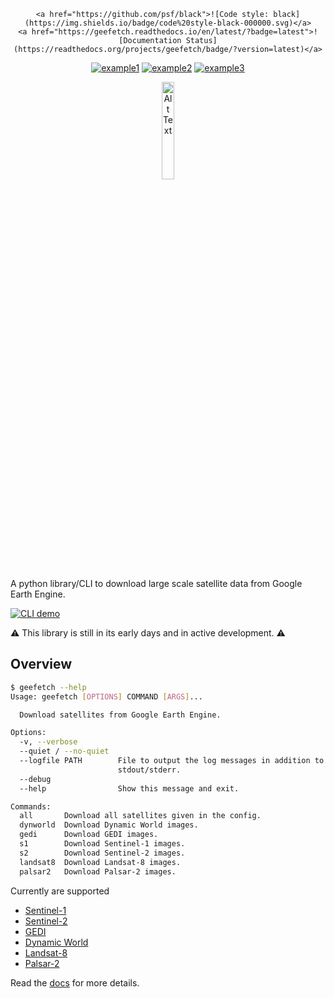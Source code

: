 <div align="center">

    <a href="https://github.com/psf/black">![Code style: black](https://img.shields.io/badge/code%20style-black-000000.svg)</a>
    <a href="https://geefetch.readthedocs.io/en/latest/?badge=latest">![Documentation Status](https://readthedocs.org/projects/geefetch/badge/?version=latest)</a>

</div>

<div align="center">

  <a href="">![example1](https://img.shields.io/badge/example-one-red)</a>
  <a href="">![example2](https://img.shields.io/badge/example-two-green)</a>
  <a href="">![example3](https://img.shields.io/badge/example-three-blue)</a>

</div>

<p align="center">
    <img src="assets/logo.png" alt="Alt Text" style="width:20%; height:auto">
</p>

A python library/CLI to download large scale satellite data from Google Earth Engine.

[![CLI demo](https://asciinema.org)](https://asciinema.org/a/1xT8v4UGXCNOPbKjluYun9Vu4)

⚠️ This library is still in its early days and in active development. ⚠️

## Overview

```bash
$ geefetch --help
Usage: geefetch [OPTIONS] COMMAND [ARGS]...

  Download satellites from Google Earth Engine.

Options:
  -v, --verbose
  --quiet / --no-quiet
  --logfile PATH        File to output the log messages in addition to
                        stdout/stderr.
  --debug
  --help                Show this message and exit.

Commands:
  all       Download all satellites given in the config.
  dynworld  Download Dynamic World images.
  gedi      Download GEDI images.
  s1        Download Sentinel-1 images.
  s2        Download Sentinel-2 images.
  landsat8  Download Landsat-8 images.
  palsar2   Download Palsar-2 images.
```

Currently are supported

- [Sentinel-1](https://developers.google.com/earth-engine/datasets/catalog/COPERNICUS_S1_GRD)
- [Sentinel-2](https://developers.google.com/earth-engine/datasets/catalog/sentinel-2)
- [GEDI](https://developers.google.com/earth-engine/datasets/catalog/LARSE_GEDI_GEDI02_A_002_MONTHLY)
- [Dynamic World](https://developers.google.com/earth-engine/datasets/catalog/GOOGLE_DYNAMICWORLD_V1)
- [Landsat-8](https://developers.google.com/earth-engine/datasets/catalog/LANDSAT_LC08_C02_T2_L2)
- [Palsar-2](https://developers.google.com/earth-engine/datasets/catalog/JAXA_ALOS_PALSAR_YEARLY_SAR_EPOCH)

Read the [docs](https://geefetch.readthedocs.io/en/latest/) for more details.
